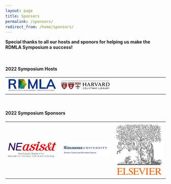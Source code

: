 ```yaml
---
layout: page
title: Sponsors
permalink: /sponsors/
redirect_from: /home/sponsors/
---
```


**Special thanks to all our hosts and sponors for helping us make the RDMLA Symposium a success!**

<br>

#### 2022 Symposium Hosts

<table>
  <tr><td rowspan="1" width="30%"><img src="/images/host_logos/Updated RDMLA Logo - Blue.png" alt="RDMLA Logo"></td>
    <td rowspan="1" width="30%"><img src="/images/host_logos/countwaylibrary_logo.png" alt="Countway Library Logo"></td>
    <td rowspan="1" width="30%"></td></tr>
</table>

<br>

#### 2022 Symposium Sponsors

<table>
  <tr><td rowspan="1" width="30%"><img src="/images/sponsor_logos/NEASIST.jpeg" alt="NEASIST Logo"></td>
    <td rowspan="1" width="30%"><img src="/images/sponsor_logos/simmons_slis_logo.png" alt="Simmons University SLIS Logo"></td>
    <td rowspan="1" width="30%"><img src="/images/host_logos/Elsevier.png" alt="Elsevier Logo"></td></tr>
</table>
